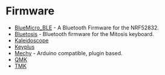 # Firmware

- [BlueMicro_BLE](https://github.com/jpconstantineau/BlueMicro_BLE) - A Bluetooth Firmware for the NRF52832.
- [Bluetosis](https://github.com/geoah/bluetosis) - Bluetooth firmware for the Mitosis keyboard.
- [Kaleidoscope](https://github.com/keyboardio/Kaleidoscope)
- [Keyplus](https://github.com/ahtn/keyplus)
- [Mechy](https://github.com/colinta/Mechy) - Arduino compatible, plugin based.
- [QMK](https://github.com/qmk/qmk_firmware)
- [TMK](https://github.com/tmk/tmk_keyboard)